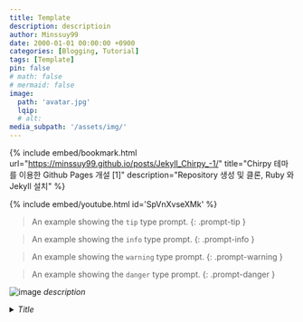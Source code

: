 ```yaml
---
title: Template
description: descriptioin
author: Minssuy99
date: 2000-01-01 00:00:00 +0900
categories: [Blogging, Tutorial]
tags: [Template]
pin: false
# math: false
# mermaid: false
image:
  path: 'avatar.jpg'
  lqip: 
  # alt:
media_subpath: '/assets/img/'
---
```


<!----------------------북마크---------------------------->
{% include embed/bookmark.html
url="https://minssuy99.github.io/posts/Jekyll_Chirpy_-1/"
title="Chirpy 테마를 이용한 Github Pages 개설 [1]"
description="Repository 생성 및 클론, Ruby 와 Jekyll 설치" %}



<!---------------------유튜브---------------------------->
{% include embed/youtube.html id='SpVnXvseXMk' %}

> An example showing the `tip` type prompt.
{: .prompt-tip }

> An example showing the `info` type prompt.
{: .prompt-info }

> An example showing the `warning` type prompt.
{: .prompt-warning }

> An example showing the `danger` type prompt.
{: .prompt-danger }

![image](avatar.jpg)
_description_



<!---------------------코드 블럭--------------------------->
<details>
    <summary><i>Title</i></summary>
<div markdown ="1">

```csharp

// code

```

</div>
</details>